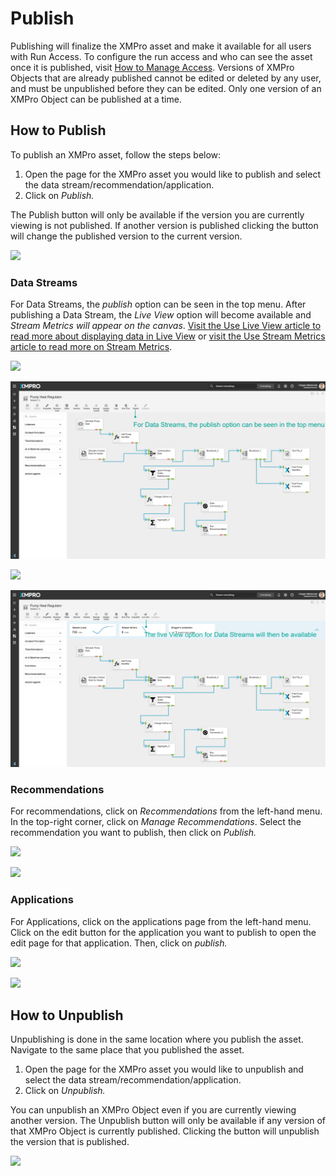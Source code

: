 # Publish

Publishing will finalize the XMPro asset and make it available for all users with Run Access. To configure the run access and who can see the asset once it is published, visit [How to Manage Access](../manage-access.md). Versions of XMPro Objects that are already published cannot be edited or deleted by any user, and must be unpublished before they can be edited. Only one version of an XMPro Object can be published at a time.

## How to Publish

To publish an XMPro asset, follow the steps below:

1. Open the page for the XMPro asset you would like to publish and select the data stream/recommendation/application.
2. Click on _Publish._

<!-- unsupported tag removed -->
The Publish button will only be available if the version you are currently viewing is not published. If another version is published clicking the button will change the published version to the current version.
<!-- unsupported tag removed -->

![](../../.gitbook/assets/Publish\_1.png)

### Data Streams

For Data Streams, the _publish_ option can be seen in the top menu. After publishing a Data Stream, the _Live View_ option will become available and _Stream Metrics will appear on the canvas_. [Visit the Use Live View article to read more about displaying data in Live View](../data-streams/use-live-view.md) or [visit the Use Stream Metrics article to read more on Stream Metrics](../data-streams/use-stream-metrics.md).

![](../../.gitbook/assets/PB\_1.png)

![](<../../.gitbook/assets/image (234).png>)

![](../../.gitbook/assets/PB\_2.png)

![](<../../.gitbook/assets/image (1789).png>)

### Recommendations

For recommendations, click on _Recommendations_ from the left-hand menu. In the top-right corner, click on _Manage Recommendations_. Select the recommendation you want to publish, then click on _Publish._

![](../../.gitbook/assets/Publish\_4.png)

![](../../.gitbook/assets/Publish\_5.png)

### Applications

For Applications, click on the applications page from the left-hand menu. Click on the edit button for the application you want to publish to open the edit page for that application. Then, click on _publish._

![](<../../.gitbook/assets/Publish\_6 (1).png>)

![](../../.gitbook/assets/Publish\_7.png)

## How to Unpublish

Unpublishing is done in the same location where you publish the asset. Navigate to the same place that you published the asset.

1. Open the page for the XMPro asset you would like to unpublish and select the data stream/recommendation/application.
2. Click on _Unpublish._

<!-- unsupported tag removed -->
You can unpublish an XMPro Object even if you are currently viewing another version. The Unpublish button will only be available if any version of that XMPro Object is currently published. Clicking the button will unpublish the version that is published.
<!-- unsupported tag removed -->

![](../../.gitbook/assets/Publish\_6.png)

